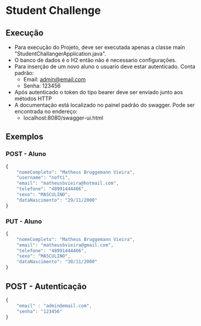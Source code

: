 # Student Challenge

## Execução

 - Para execução do Projeto, deve ser executada apenas a classe main "StudentChallangerApplication.java".
 - O banco de dados é o H2 então não é necessario configurações.
 - Para inserção de um novo aluno o usuario deve estar autenticado. Conta padrão:
    - Email: admin@email.com
    - Senha: 123456
 - Após autenticado o token do tipo bearer deve ser enviado junto aos métodos HTTP
 - A documentação está localizado no painel padrão do swagger. Pode ser encontrada no endereço:
    - localhost:8080/swagger-ui.html
    
## Exemplos

### POST - Aluno
```javascript
{
    "nomeCompleto": "Matheus Bruggemann Vieira",
    "username": "nofti",
    "email": "matheusbvieira@hotmail.com",
    "telefone": "48991444466",
    "sexo": "MASCULINO",
    "dataNascimento": "29/11/2000"
}
```

### PUT - Aluno
```javascript
{	
    "nomeCompleto": "Matheus Bruggemann Vieira",
    "email": "matheusbvieira@gmail.com",
    "telefone": "48991444466",
    "sexo": "MASCULINO",
    "dataNascimento": "30/11/2000"
}
```

## POST - Autenticação
```javascript
{
	"email" : "admin@email.com",
	"senha": "123456"
}
```
